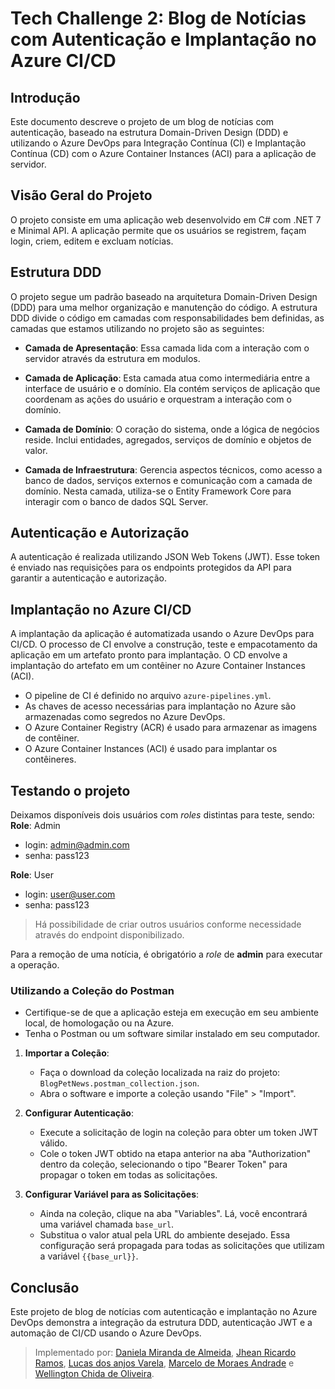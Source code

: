 # Tech Challenge 2: Blog de Notícias com Autenticação e Implantação no Azure CI/CD

## Introdução

Este documento descreve o projeto de um blog de notícias com autenticação, baseado na estrutura Domain-Driven Design (DDD) e utilizando o Azure DevOps para Integração Contínua (CI) e Implantação Contínua (CD) com o Azure Container Instances (ACI) para a aplicação de servidor.

## Visão Geral do Projeto

O projeto consiste em uma aplicação web desenvolvido em C# com .NET 7 e Minimal API. A aplicação permite que os usuários se registrem, façam login, criem, editem e excluam notícias.

## Estrutura DDD

O projeto segue um padrão baseado na arquitetura Domain-Driven Design (DDD) para uma melhor organização e manutenção do código. A estrutura DDD divide o código em camadas com responsabilidades bem definidas, as camadas que estamos utilizando no projeto são as seguintes:

- **Camada de Apresentação**: Essa camada lida com a interação com o servidor através da estrutura em modulos.

- **Camada de Aplicação**: Esta camada atua como intermediária entre a interface de usuário e o domínio. Ela contém serviços de aplicação que coordenam as ações do usuário e orquestram a interação com o domínio.

- **Camada de Domínio**: O coração do sistema, onde a lógica de negócios reside. Inclui entidades, agregados, serviços de domínio e objetos de valor.

- **Camada de Infraestrutura**: Gerencia aspectos técnicos, como acesso a banco de dados, serviços externos e comunicação com a camada de domínio. Nesta camada, utiliza-se o Entity Framework Core para interagir com o banco de dados SQL Server.

## Autenticação e Autorização

A autenticação é realizada utilizando JSON Web Tokens (JWT). Esse token é enviado nas requisições para os endpoints protegidos da API para garantir a autenticação e autorização.

## Implantação no Azure CI/CD

A implantação da aplicação é automatizada usando o Azure DevOps para CI/CD. O processo de CI envolve a construção, teste e empacotamento da aplicação em um artefato pronto para implantação. O CD envolve a implantação do artefato em um contêiner no Azure Container Instances (ACI).

- O pipeline de CI é definido no arquivo `azure-pipelines.yml`.
- As chaves de acesso necessárias para implantação no Azure são armazenadas como segredos no Azure DevOps.
- O Azure Container Registry (ACR) é usado para armazenar as imagens de contêiner.
- O Azure Container Instances (ACI) é usado para implantar os contêineres.

## Testando o projeto

Deixamos disponíveis dois usuários com _roles_ distintas para teste, sendo:
**Role**: Admin
- login: admin@admin.com
- senha: pass123

**Role**: User
- login: user@user.com
- senha: pass123

> Há possibilidade de criar outros usuários conforme necessidade através do endpoint disponibilizado.

Para a remoção de uma notícia, é obrigatório a _role_ de **admin** para executar a operação.

### Utilizando a Coleção do Postman

- Certifique-se de que a aplicação esteja em execução em seu ambiente local, de homologação ou na Azure.
- Tenha o Postman ou um software similar instalado em seu computador.

1. **Importar a Coleção**:
   - Faça o download da coleção localizada na raiz do projeto: `BlogPetNews.postman_collection.json`.
   - Abra o software e importe a coleção usando "File" > "Import".

2. **Configurar Autenticação**:
   - Execute a solicitação de login na coleção para obter um token JWT válido.
   - Cole o token JWT obtido na etapa anterior na aba "Authorization" dentro da coleção, selecionando o tipo "Bearer Token" para propagar o token em todas as solicitações.

3. **Configurar Variável para as Solicitações**:
   - Ainda na coleção, clique na aba "Variables". Lá, você encontrará uma variável chamada `base_url`.
   - Substitua o valor atual pela URL do ambiente desejado. Essa configuração será propagada para todas as solicitações que utilizam a variável `{{base_url}}`.

## Conclusão

Este projeto de blog de notícias com autenticação e implantação no Azure DevOps demonstra a integração da estrutura DDD, autenticação JWT e a automação de CI/CD usando o Azure DevOps.

> Implementado por: [Daniela Miranda de Almeida](https://github.com/danimiran), [Jhean Ricardo Ramos](https://github.com/jheanr), [Lucas dos anjos Varela](https://github.com/LucasVarela42), [Marcelo de Moraes Andrade](https://github.com/MM-Andrade) e [Wellington Chida de Oliveira](https://github.com/WellingtonChidaOliveira).
